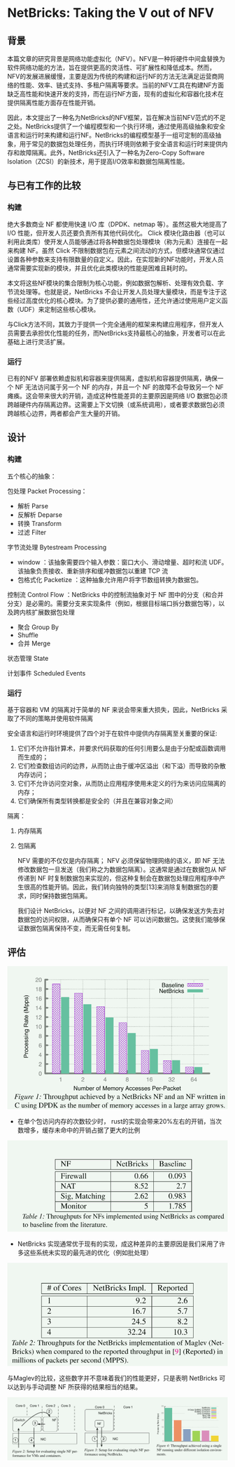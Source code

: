 # NetBricks: Taking the V out of NFV

## 背景

本篇文章的研究背景是网络功能虚拟化（NFV）。NFV是一种将硬件中间盒替换为软件网络功能的方法，旨在提供更高的灵活性、可扩展性和降低成本。然而，NFV的发展进展缓慢，主要是因为传统的构建和运行NF的方法无法满足运营商网络的性能、效率、链式支持、多租户隔离等要求。当前的NFV工具在构建NF方面缺乏高性能和快速开发的支持，而在运行NF方面，现有的虚拟化和容器化技术在提供隔离性能方面存在性能开销。

因此，本文提出了一种名为NetBricks的NFV框架，旨在解决当前NFV范式的不足之处。NetBricks提供了一个编程模型和一个执行环境，通过使用高级抽象和安全语言和运行时来构建和运行NF。NetBricks的编程模型基于一组可定制的高级抽象，用于常见的数据包处理任务，而执行环境则依赖于安全语言和运行时来提供内存和故障隔离。此外，NetBricks还引入了一种名为Zero-Copy Software Isolation（ZCSI）的新技术，用于提高I/O效率和数据包隔离性能。



## 与已有工作的比较

### 构建

绝大多数商业 NF 都使用快速 I/O 库（DPDK、netmap 等）。虽然这极大地提高了 I/O 性能，但开发人员还要负责所有其他代码优化。 Click 模块化路由器（也可以利用此类库）使开发人员能够通过将各种数据包处理模块（称为元素）连接在一起来构建 NF。虽然 Click 不限制数据包在元素之间流动的方式，但模块通常仅通过设置各种参数来支持有限数量的自定义。因此，在实现新的NF功能时，开发人员通常需要实现新的模块，并且优化此类模块的性能是困难且耗时的。

本文将这些NF模块的集合限制为核心功能，例如数据包解析、处理有效负载、字节流处理等。也就是说，NetBricks 不会让开发人员处理大量模块，而是专注于这些经过高度优化的核心模块。为了提供必要的通用性，还允许通过使用用户定义函数（UDF）来定制这些核心模块。

与Click方法不同，其致力于提供一个完全通用的框架来构建应用程序，但开发人员需要去承担优化性能的任务，而NetBricks支持最核心的抽象，开发者可以在此基础上进行灵活扩展。

### 运行

已有的NFV 部署依赖虚拟机和容器来提供隔离，虚拟机和容器提供隔离，确保一个 NF 无法访问属于另一个 NF 的内存，并且一个 NF 的故障不会导致另一个 NF 瘫痪。这会带来很大的开销，造成这种性能差异的主要原因是网络 I/O 数据包必须跨越硬件内存隔离边界。这需要上下文切换（或系统调用），或者要求数据包必须跨越核心边界，两者都会产生大量的开销。



## 设计

### 构建

五个核心的抽象：

包处理 Packet Processing：

- 解析 Parse
- 反解析 Deparse
- 转换 Transform
- 过滤 Filter

字节流处理 Bytestream Processing

- window ：该抽象需要四个输入参数：窗口大小、滑动增量、超时和流 UDF。该抽象负责接收、重新排序和缓冲数据包以重建 TCP 流
- 包格式化 Packetize ：这种抽象允许用户将字节数组转换为数据包。

控制流 Control Flow ：NetBricks 中的控制流抽象对于 NF 图中的分支（和合并分支）是必需的。需要分支来实现条件（例如，根据目标端口拆分数据包等），以及跨内核扩展数据包处理

- 聚合 Group By 
- Shuffle
- 合并 Merge

状态管理 State

计划事件 Scheduled Events



### 运行

基于容器和 VM 的隔离对于简单的 NF 来说会带来重大损失，因此，NetBricks 采取了不同的策略并使用软件隔离

安全语言和运行时环境提供了四个对于在软件中提供内存隔离至关重要的保证:

1. 它们不允许指针算术，并要求代码获取的任何引用要么是由于分配或函数调用而生成的； 
2. 它们检查数组访问的边界，从而防止由于缓冲区溢出（和下溢）而导致的杂散内存访问； 
3.  它们不允许访问空对象，从而防止应用程序使用未定义的行为来访问应隔离的内存； 
4. 它们确保所有类型转换都是安全的（并且在兼容对象之间）



隔离：

1. 内存隔离

2. 包隔离

   NFV 需要的不仅仅是内存隔离； NFV 必须保留物理网络的语义，即 NF 无法修改数据包一旦发送（我们称之为数据包隔离）。这通常是通过在数据包从 NF 传递到 NF 时复制数据包来实现的，但这种复制会在数据包处理应用程序中产生很高的性能开销。因此，我们转向独特的类型[13]来消除复制数据包的要求，同时保持数据包隔离。

   我们设计 NetBricks，以便对 NF 之间的调用进行标记，以确保发送方失去对数据包的访问权限，从而确保只有单个 NF 可以访问数据包。这使我们能够保证数据包隔离保持不变，而无需任何复制。



## 评估

<img src="./assert/image-20240101195240480.png" alt="image-20240101195240480" style="zoom:67%;" />

- 在单个包访问内存的次数较少时， rust的实现会带来20%左右的开销，当次数增多，缓存未命中的开销占据了更大的比例



<img src="./assert/image-20240101195709340.png" alt="image-20240101195709340" style="zoom:67%;" />

-  NetBricks 实现通常优于现有的实现，成这种差异的主要原因是我们采用了许多这些系统未实现的最先进的优化（例如批处理）

<img src="./assert/image-20240101195815706.png" alt="image-20240101195815706" style="zoom:67%;" />

 与Maglev的比较，这些数字并不意味着我们的性能更好，只是表明 NetBricks 可以达到与手动调整 NF 所获得的结果相当的结果。

![image-20240101195934318](./assert/image-20240101195934318.png)